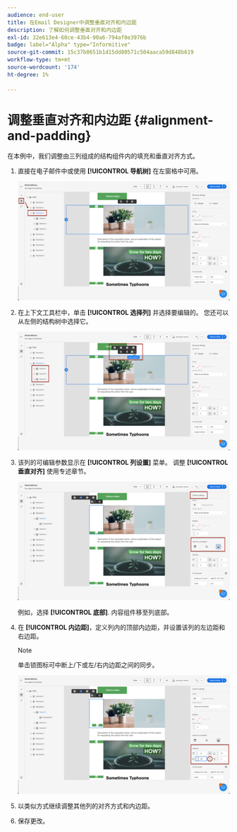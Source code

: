 ```yaml
---
audience: end-user
title: 在Email Designer中调整垂直对齐和内边距
description: 了解如何调整垂直对齐和内边距
exl-id: 32e613e4-60ce-43b4-90a6-794af0e3976b
badge: label="Alpha" type="Informitive"
source-git-commit: 15c37b0651b1d15dd80571c504aaca59d848b619
workflow-type: tm+mt
source-wordcount: '174'
ht-degree: 1%

---
```



# 调整垂直对齐和内边距 {#alignment-and-padding}

在本例中，我们调整由三列组成的结构组件内的填充和垂直对齐方式。

1. 直接在电子邮件中或使用 **[!UICONTROL 导航树]** 在左窗格中可用。

   ![](assets/alignment_1.png)

1. 在上下文工具栏中，单击 **[!UICONTROL 选择列]** 并选择要编辑的。 您还可以从左侧的结构树中选择它。

   ![](assets/alignment_2.png)

1. 该列的可编辑参数显示在 **[!UICONTROL 列设置]** 菜单。 调整 **[!UICONTROL 垂直对齐]** 使用专述章节。

   ![](assets/alignment_3.png)

   例如，选择 **[!UICONTROL 底部]**. 内容组件移至列底部。

1. 在 **[!UICONTROL 内边距]**，定义列内的顶部内边距，并设置该列的左边距和右边距。

   >[!NOTE]
   >
   >单击锁图标可中断上/下或左/右内边距之间的同步。

   ![](assets/alignment_4.png)

1. 以类似方式继续调整其他列的对齐方式和内边距。

1. 保存更改。
